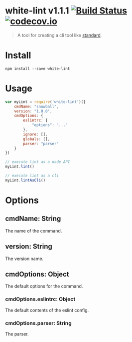 # white-lint v1.1.1 [![Build Status](https://travis-ci.org/kt3k/white-lint.svg?branch=master)](https://travis-ci.org/kt3k/white-lint) [![codecov.io](https://codecov.io/github/kt3k/white-lint/coverage.svg?branch=master)](https://codecov.io/github/kt3k/white-lint?branch=master)

> A tool for creating a cli tool like [standard](https://github.com/feross/standard).

# Install

```
npm install --save white-lint
```

# Usage

```js
var myLint = require('white-lint')({
    cmdName: "snowball",
    version: "1.0.0",
    cmdOptions: {
        eslintrc: {
            "options": "..."
        },
        ignore: [],
        globals: [],
        parser: "parser"
    }
})

// execute lint as a node API
myLint.lint()

// execute lint as a cli
myLint.lintAsCli()
```

# Options

## cmdName: String

The name of the command.

## version: String

The version name.

## cmdOptions: Object

The default options for the command.

### cmdOptions.eslintrc: Object

The default contents of the eslint config.

### cmdOptions.parser: String

The parser.
